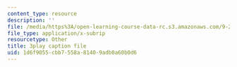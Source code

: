 ```yaml
---
content_type: resource
description: ''
file: /media/https%3A/open-learning-course-data-rc.s3.amazonaws.com/9-20-animal-behavior-fall-2013/1d6f9055cbb7558a81409adb0a60b0d6_472235.vtt
file_type: application/x-subrip
resourcetype: Other
title: 3play caption file
uid: 1d6f9055-cbb7-558a-8140-9adb0a60b0d6
---
```


